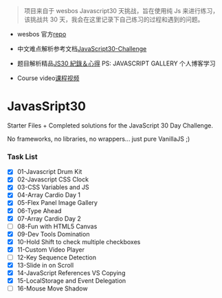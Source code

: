 > 项目来自于 wesbos Javascript30 天挑战，旨在使用纯 Js 来进行练习，该挑战共 30 天，我会在这里记录下自己练习的过程和遇到的问题。

- wesbos 官方[repo](https://github.com/Jishenshen/JavaScript30)
- 中文难点解析参考文档[JavaScript30-Challenge](https://github.com/winar-jin/JavaScript30-Challenge)
- 题目解析精品[JS30 紀錄＆心得](https://guahsu.io/categories/JavaScript30/) PS: JAVASCRIPT GALLERY 个人博客学习

- Course video[课程视频](https://courses.wesbos.com/account/access/5ec2b36e9edbdf3638124954/view/194130650)

# JavasSript30

Starter Files + Completed solutions for the JavaScript 30 Day Challenge.

No frameworks, no libraries, no wrappers... just pure VanillaJS ;)

### Task List

- [x] 01-Javascript Drum Kit
- [x] 02-Javascript CSS Clock
- [x] 03-CSS Variables and JS
- [x] 04-Array Cardio Day 1
- [x] 05-Flex Panel Image Gallery
- [x] 06-Type Ahead
- [x] 07-Array Cardio Day 2
- [ ] 08-Fun with HTML5 Canvas
- [x] 09-Dev Tools Domination
- [x] 10-Hold Shift to check multiple checkboxes
- [x] 11-Custom Video Player
- [ ] 12-Key Sequence Detection
- [x] 13-Slide in on Scroll
- [x] 14-JavaScript References VS Copying
- [x] 15-LocalStorage and Event Delegation
- [ ] 16-Mouse Move Shadow

